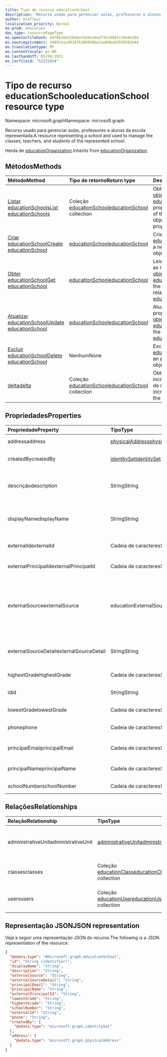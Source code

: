 ```yaml
---
title: Tipo de recurso educationSchool
description: 'Recurso usado para gerenciar aulas, professores e alunos da escola representada.  '
author: mlafleur
localization_priority: Normal
ms.prod: education
doc_type: resourcePageType
ms.openlocfilehash: b076b38e52bb8a7eb93a9eef35c866fc58e0e29a
ms.sourcegitcommit: 34891a1c601976166958be1aa04bab5936592b44
ms.translationtype: MT
ms.contentlocale: pt-BR
ms.lasthandoff: 05/06/2021
ms.locfileid: "52231854"
---
```

# <a name="educationschool-resource-type"></a><span data-ttu-id="58451-103">Tipo de recurso educationSchool</span><span class="sxs-lookup"><span data-stu-id="58451-103">educationSchool resource type</span></span>

<span data-ttu-id="58451-104">Namespace: microsoft.graph</span><span class="sxs-lookup"><span data-stu-id="58451-104">Namespace: microsoft.graph</span></span>

<span data-ttu-id="58451-105">Recurso usado para gerenciar aulas, professores e alunos da escola representada.</span><span class="sxs-lookup"><span data-stu-id="58451-105">A resource representing a school and used to manage the classes, teachers, and students of the represented school.</span></span>

<span data-ttu-id="58451-106">Herda de [educationOrganization](../resources/educationorganization.md).</span><span class="sxs-lookup"><span data-stu-id="58451-106">Inherits from [educationOrganization](../resources/educationorganization.md).</span></span>

## <a name="methods"></a><span data-ttu-id="58451-107">Métodos</span><span class="sxs-lookup"><span data-stu-id="58451-107">Methods</span></span>

| <span data-ttu-id="58451-108">Método</span><span class="sxs-lookup"><span data-stu-id="58451-108">Method</span></span>                                                     | <span data-ttu-id="58451-109">Tipo de retorno</span><span class="sxs-lookup"><span data-stu-id="58451-109">Return type</span></span>                                                   | <span data-ttu-id="58451-110">Descrição</span><span class="sxs-lookup"><span data-stu-id="58451-110">Description</span></span>                                                                                            |
| :--------------------------------------------------------- | :------------------------------------------------------------ | :----------------------------------------------------------------------------------------------------- |
| [<span data-ttu-id="58451-111">Listar educationSchools</span><span class="sxs-lookup"><span data-stu-id="58451-111">List educationSchools</span></span>](../api/educationschool-list.md)    | <span data-ttu-id="58451-112">Coleção [educationSchool](../resources/educationschool.md)</span><span class="sxs-lookup"><span data-stu-id="58451-112">[educationSchool](../resources/educationschool.md) collection</span></span> | <span data-ttu-id="58451-113">Obter uma lista dos [objetos educationSchool](../resources/educationschool.md) e suas propriedades.</span><span class="sxs-lookup"><span data-stu-id="58451-113">Get a list of the [educationSchool](../resources/educationschool.md) objects and their properties.</span></span>     |
| [<span data-ttu-id="58451-114">Criar educationSchool</span><span class="sxs-lookup"><span data-stu-id="58451-114">Create educationSchool</span></span>](../api/educationschool-post.md) | [<span data-ttu-id="58451-115">educationSchool</span><span class="sxs-lookup"><span data-stu-id="58451-115">educationSchool</span></span>](../resources/educationschool.md)            | <span data-ttu-id="58451-116">Crie um novo [objeto educationSchool.](../resources/educationschool.md)</span><span class="sxs-lookup"><span data-stu-id="58451-116">Create a new [educationSchool](../resources/educationschool.md) object.</span></span>                                |
| [<span data-ttu-id="58451-117">Obter educationSchool</span><span class="sxs-lookup"><span data-stu-id="58451-117">Get educationSchool</span></span>](../api/educationschool-get.md)       | [<span data-ttu-id="58451-118">educationSchool</span><span class="sxs-lookup"><span data-stu-id="58451-118">educationSchool</span></span>](../resources/educationschool.md)            | <span data-ttu-id="58451-119">Leia as propriedades e as relações de um [objeto educationSchool.](../resources/educationschool.md)</span><span class="sxs-lookup"><span data-stu-id="58451-119">Read the properties and relationships of an [educationSchool](../resources/educationschool.md) object.</span></span> |
| [<span data-ttu-id="58451-120">Atualizar educationSchool</span><span class="sxs-lookup"><span data-stu-id="58451-120">Update educationSchool</span></span>](../api/educationschool-update.md) | [<span data-ttu-id="58451-121">educationSchool</span><span class="sxs-lookup"><span data-stu-id="58451-121">educationSchool</span></span>](../resources/educationschool.md)            | <span data-ttu-id="58451-122">Atualize as propriedades de um [objeto educationSchool.](../resources/educationschool.md)</span><span class="sxs-lookup"><span data-stu-id="58451-122">Update the properties of an [educationSchool](../resources/educationschool.md) object.</span></span>                 |
| [<span data-ttu-id="58451-123">Excluir educationSchool</span><span class="sxs-lookup"><span data-stu-id="58451-123">Delete educationSchool</span></span>](../api/educationschool-delete.md) | <span data-ttu-id="58451-124">Nenhum</span><span class="sxs-lookup"><span data-stu-id="58451-124">None</span></span>                                                          | <span data-ttu-id="58451-125">Exclua um objeto [educationSchool](../resources/educationschool.md).</span><span class="sxs-lookup"><span data-stu-id="58451-125">Delete an [educationSchool](../resources/educationschool.md) object.</span></span>                                  |
| [<span data-ttu-id="58451-126">delta</span><span class="sxs-lookup"><span data-stu-id="58451-126">delta</span></span>](../api/educationschool-delta.md)                   | <span data-ttu-id="58451-127">Coleção [educationSchool](../resources/educationschool.md)</span><span class="sxs-lookup"><span data-stu-id="58451-127">[educationSchool](../resources/educationschool.md) collection</span></span> | <span data-ttu-id="58451-128">Obter alterações incrementais na coleção de recursos.</span><span class="sxs-lookup"><span data-stu-id="58451-128">Get incremental changes to the resource collection.</span></span>                                                    |

## <a name="properties"></a><span data-ttu-id="58451-129">Propriedades</span><span class="sxs-lookup"><span data-stu-id="58451-129">Properties</span></span>

| <span data-ttu-id="58451-130">Propriedade</span><span class="sxs-lookup"><span data-stu-id="58451-130">Property</span></span>             | <span data-ttu-id="58451-131">Tipo</span><span class="sxs-lookup"><span data-stu-id="58451-131">Type</span></span>                                               | <span data-ttu-id="58451-132">Descrição</span><span class="sxs-lookup"><span data-stu-id="58451-132">Description</span></span>                                                                                                                                                          |
| :------------------- | :------------------------------------------------- | :------------------------------------------------------------------------------------------------------------------------------------------------------------------- |
| <span data-ttu-id="58451-133">address</span><span class="sxs-lookup"><span data-stu-id="58451-133">address</span></span>              | [<span data-ttu-id="58451-134">physicalAddress</span><span class="sxs-lookup"><span data-stu-id="58451-134">physicalAddress</span></span>](../resources/physicaladdress.md) | <span data-ttu-id="58451-135">Endereço da escola.</span><span class="sxs-lookup"><span data-stu-id="58451-135">Address of the school.</span></span>                                                                                                                                               |
| <span data-ttu-id="58451-136">createdBy</span><span class="sxs-lookup"><span data-stu-id="58451-136">createdBy</span></span>            | [<span data-ttu-id="58451-137">identitySet</span><span class="sxs-lookup"><span data-stu-id="58451-137">identitySet</span></span>](../resources/identityset.md)         | <span data-ttu-id="58451-138">Entidade que criou a escola.</span><span class="sxs-lookup"><span data-stu-id="58451-138">Entity who created the school.</span></span>                                                                                                                                       |
| <span data-ttu-id="58451-139">descrição</span><span class="sxs-lookup"><span data-stu-id="58451-139">description</span></span>          | <span data-ttu-id="58451-140">String</span><span class="sxs-lookup"><span data-stu-id="58451-140">String</span></span>                                             | <span data-ttu-id="58451-141">Descrição da escola.</span><span class="sxs-lookup"><span data-stu-id="58451-141">Description of the school.</span></span> <span data-ttu-id="58451-142">Herdado de [educationOrganization](../resources/educationorganization.md).</span><span class="sxs-lookup"><span data-stu-id="58451-142">Inherited from [educationOrganization](../resources/educationorganization.md).</span></span>                                                             |
| <span data-ttu-id="58451-143">displayName</span><span class="sxs-lookup"><span data-stu-id="58451-143">displayName</span></span>          | <span data-ttu-id="58451-144">String</span><span class="sxs-lookup"><span data-stu-id="58451-144">String</span></span>                                             | <span data-ttu-id="58451-145">Nome de exibição da escola.</span><span class="sxs-lookup"><span data-stu-id="58451-145">Display name of the school.</span></span> <span data-ttu-id="58451-146">Herdado de [educationOrganization](../resources/educationorganization.md).</span><span class="sxs-lookup"><span data-stu-id="58451-146">Inherited from [educationOrganization](../resources/educationorganization.md).</span></span>                                                            |
| <span data-ttu-id="58451-147">externalId</span><span class="sxs-lookup"><span data-stu-id="58451-147">externalId</span></span>           | <span data-ttu-id="58451-148">Cadeia de caracteres</span><span class="sxs-lookup"><span data-stu-id="58451-148">String</span></span>                                             | <span data-ttu-id="58451-149">ID da escola no sistema de sincronização.</span><span class="sxs-lookup"><span data-stu-id="58451-149">ID of school in syncing system.</span></span>                                                                                                                                      |
| <span data-ttu-id="58451-150">externalPrincipalId</span><span class="sxs-lookup"><span data-stu-id="58451-150">externalPrincipalId</span></span>  | <span data-ttu-id="58451-151">Cadeia de caracteres</span><span class="sxs-lookup"><span data-stu-id="58451-151">String</span></span>                                             | <span data-ttu-id="58451-152">ID da entidade de segurança no sistema de sincronização.</span><span class="sxs-lookup"><span data-stu-id="58451-152">ID of principal in syncing system.</span></span>                                                                                                                                   |
| <span data-ttu-id="58451-153">externalSource</span><span class="sxs-lookup"><span data-stu-id="58451-153">externalSource</span></span>       | <span data-ttu-id="58451-154">educationExternalSource</span><span class="sxs-lookup"><span data-stu-id="58451-154">educationExternalSource</span></span>                            | <span data-ttu-id="58451-155">Fonte de onde essa organização foi criada.</span><span class="sxs-lookup"><span data-stu-id="58451-155">Source where this organization was created from.</span></span> <span data-ttu-id="58451-156">Herdado de [educationOrganization](../resources/educationorganization.md).</span><span class="sxs-lookup"><span data-stu-id="58451-156">Inherited from [educationOrganization](../resources/educationorganization.md).</span></span> <span data-ttu-id="58451-157">Os valores possíveis são: `sis` e `manual`.</span><span class="sxs-lookup"><span data-stu-id="58451-157">Possible values are: `sis`, `manual`.</span></span> |
| <span data-ttu-id="58451-158">externalSourceDetail</span><span class="sxs-lookup"><span data-stu-id="58451-158">externalSourceDetail</span></span> | <span data-ttu-id="58451-159">String</span><span class="sxs-lookup"><span data-stu-id="58451-159">String</span></span>                                             | <span data-ttu-id="58451-160">O nome da fonte externa de onde esses recursos foram gerados.</span><span class="sxs-lookup"><span data-stu-id="58451-160">The name of the external source this resources was generated from.</span></span>                                                                                                   |
| <span data-ttu-id="58451-161">highestGrade</span><span class="sxs-lookup"><span data-stu-id="58451-161">highestGrade</span></span>         | <span data-ttu-id="58451-162">Cadeia de caracteres</span><span class="sxs-lookup"><span data-stu-id="58451-162">String</span></span>                                             | <span data-ttu-id="58451-163">Ensino de nível mais alto.</span><span class="sxs-lookup"><span data-stu-id="58451-163">Highest grade taught.</span></span>                                                                                                                                                |
| <span data-ttu-id="58451-164">id</span><span class="sxs-lookup"><span data-stu-id="58451-164">id</span></span>                   | <span data-ttu-id="58451-165">String</span><span class="sxs-lookup"><span data-stu-id="58451-165">String</span></span>                                             | <span data-ttu-id="58451-166">Identificador de objeto.</span><span class="sxs-lookup"><span data-stu-id="58451-166">Object identifier.</span></span> <span data-ttu-id="58451-167">Herdado da [entidade](../resources/entity.md).</span><span class="sxs-lookup"><span data-stu-id="58451-167">Inherited from [entity](../resources/entity.md).</span></span>                                                                                                   |
| <span data-ttu-id="58451-168">lowestGrade</span><span class="sxs-lookup"><span data-stu-id="58451-168">lowestGrade</span></span>          | <span data-ttu-id="58451-169">Cadeia de caracteres</span><span class="sxs-lookup"><span data-stu-id="58451-169">String</span></span>                                             | <span data-ttu-id="58451-170">Ensino de nível mais baixo.</span><span class="sxs-lookup"><span data-stu-id="58451-170">Lowest grade taught.</span></span>                                                                                                                                                 |
| <span data-ttu-id="58451-171">phone</span><span class="sxs-lookup"><span data-stu-id="58451-171">phone</span></span>                | <span data-ttu-id="58451-172">Cadeia de caracteres</span><span class="sxs-lookup"><span data-stu-id="58451-172">String</span></span>                                             | <span data-ttu-id="58451-173">Número de telefone da escola.</span><span class="sxs-lookup"><span data-stu-id="58451-173">Phone number of school.</span></span>                                                                                                                                              |
| <span data-ttu-id="58451-174">principalEmail</span><span class="sxs-lookup"><span data-stu-id="58451-174">principalEmail</span></span>       | <span data-ttu-id="58451-175">Cadeia de caracteres</span><span class="sxs-lookup"><span data-stu-id="58451-175">String</span></span>                                             | <span data-ttu-id="58451-176">Endereço de email da entidade de segurança.</span><span class="sxs-lookup"><span data-stu-id="58451-176">Email address of the principal.</span></span>                                                                                                                                      |
| <span data-ttu-id="58451-177">principalName</span><span class="sxs-lookup"><span data-stu-id="58451-177">principalName</span></span>        | <span data-ttu-id="58451-178">Cadeia de caracteres</span><span class="sxs-lookup"><span data-stu-id="58451-178">String</span></span>                                             | <span data-ttu-id="58451-179">Nome da entidade de segurança.</span><span class="sxs-lookup"><span data-stu-id="58451-179">Name of the principal.</span></span>                                                                                                                                               |
| <span data-ttu-id="58451-180">schoolNumber</span><span class="sxs-lookup"><span data-stu-id="58451-180">schoolNumber</span></span>         | <span data-ttu-id="58451-181">Cadeia de caracteres</span><span class="sxs-lookup"><span data-stu-id="58451-181">String</span></span>                                             | <span data-ttu-id="58451-182">Número da escola.</span><span class="sxs-lookup"><span data-stu-id="58451-182">School Number.</span></span>                                                                                                                                                       |

## <a name="relationships"></a><span data-ttu-id="58451-183">Relações</span><span class="sxs-lookup"><span data-stu-id="58451-183">Relationships</span></span>

| <span data-ttu-id="58451-184">Relação</span><span class="sxs-lookup"><span data-stu-id="58451-184">Relationship</span></span>       | <span data-ttu-id="58451-185">Tipo</span><span class="sxs-lookup"><span data-stu-id="58451-185">Type</span></span>                                                        | <span data-ttu-id="58451-186">Descrição</span><span class="sxs-lookup"><span data-stu-id="58451-186">Description</span></span>                                       |
| :----------------- | :---------------------------------------------------------- | :------------------------------------------------ |
| <span data-ttu-id="58451-187">administrativeUnit</span><span class="sxs-lookup"><span data-stu-id="58451-187">administrativeUnit</span></span> | [<span data-ttu-id="58451-188">administrativeUnit</span><span class="sxs-lookup"><span data-stu-id="58451-188">administrativeUnit</span></span>](../resources/administrativeunit.md)    | <span data-ttu-id="58451-189">A administrativeUnit subjacente para essa escola.</span><span class="sxs-lookup"><span data-stu-id="58451-189">The underlying administrativeUnit for this school.</span></span> |
| <span data-ttu-id="58451-190">classes</span><span class="sxs-lookup"><span data-stu-id="58451-190">classes</span></span>            | <span data-ttu-id="58451-191">Coleção [educationClass](../resources/educationclass.md)</span><span class="sxs-lookup"><span data-stu-id="58451-191">[educationClass](../resources/educationclass.md) collection</span></span> | <span data-ttu-id="58451-192">Aulas ministradas na escola.</span><span class="sxs-lookup"><span data-stu-id="58451-192">Classes taught at the school.</span></span> <span data-ttu-id="58451-193">Anulável.</span><span class="sxs-lookup"><span data-stu-id="58451-193">Nullable.</span></span>           |
| <span data-ttu-id="58451-194">users</span><span class="sxs-lookup"><span data-stu-id="58451-194">users</span></span>              | <span data-ttu-id="58451-195">Coleção [educationUser](../resources/educationuser.md)</span><span class="sxs-lookup"><span data-stu-id="58451-195">[educationUser](../resources/educationuser.md) collection</span></span>   | <span data-ttu-id="58451-196">Usuários na escola.</span><span class="sxs-lookup"><span data-stu-id="58451-196">Users in the school.</span></span> <span data-ttu-id="58451-197">Anulável.</span><span class="sxs-lookup"><span data-stu-id="58451-197">Nullable.</span></span>                    |

## <a name="json-representation"></a><span data-ttu-id="58451-198">Representação JSON</span><span class="sxs-lookup"><span data-stu-id="58451-198">JSON representation</span></span>

<span data-ttu-id="58451-199">Veja a seguir uma representação JSON do recurso.</span><span class="sxs-lookup"><span data-stu-id="58451-199">The following is a JSON representation of the resource.</span></span>

<!-- {
  "blockType": "resource",
  "keyProperty": "id",
  "@odata.type": "microsoft.graph.educationSchool",
  "baseType": "microsoft.graph.educationOrganization",
  "openType": false
}
-->

```json
{
  "@odata.type": "#microsoft.graph.educationSchool",
  "id": "String (identifier)",
  "displayName": "String",
  "description": "String",
  "externalSource": "String",
  "externalSourceDetail": "String",
  "principalEmail": "String",
  "principalName": "String",
  "externalPrincipalId": "String",
  "lowestGrade": "String",
  "highestGrade": "String",
  "schoolNumber": "String",
  "externalId": "String",
  "phone": "String",
  "createdBy": {
    "@odata.type": "microsoft.graph.identitySet"
  },
  "address": {
    "@odata.type": "microsoft.graph.physicalAddress"
  }
}
```
